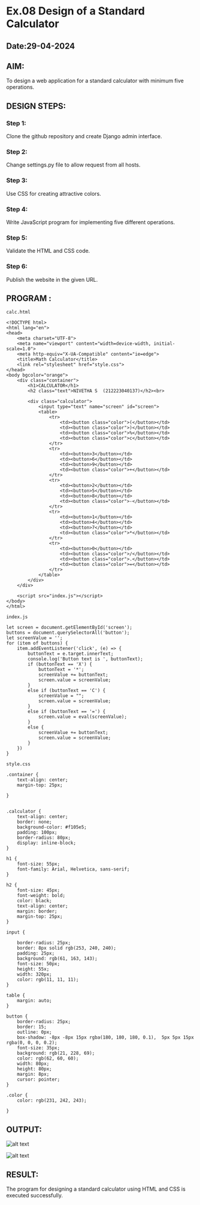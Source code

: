 # Ex.08 Design of a Standard Calculator
## Date:29-04-2024

## AIM:
To design a web application for a standard calculator with minimum five operations.

## DESIGN STEPS:

### Step 1:
Clone the github repository and create Django admin interface.

### Step 2:
Change settings.py file to allow request from all hosts.

### Step 3:
Use CSS for creating attractive colors.

### Step 4:
Write JavaScript program for implementing five different operations.

### Step 5:
Validate the HTML and CSS code.

### Step 6:
Publish the website in the given URL.

## PROGRAM :
```
calc.html

<!DOCTYPE html>
<html lang="en">
<head>
    <meta charset="UTF-8">
    <meta name="viewport" content="width=device-width, initial-scale=1.0">
    <meta http-equiv="X-UA-Compatible" content="ie=edge">
    <title>Math Calculator</title>
    <link rel="stylesheet" href="style.css">
</head>
<body bgcolor="orange">
    <div class="container">
        <h1>CALCULATOR</h1>
        <h2 class="text">NIVETHA S  (212223040137)</h2><br>

        <div class="calculator">
            <input type="text" name="screen" id="screen">
            <table>
                <tr>
                    <td><button class="color">(</button></td>
                    <td><button class="color">)</button></td>
                    <td><button class="color">%</button></td>
                    <td><button class="color">c</button></td>
                </tr>
                <tr>
                    <td><button>3</button></td>
                    <td><button>6</button></td>
                    <td><button>9</button></td>
                    <td><button class="color">+</button></td>
                </tr>
                <tr>
                    <td><button>2</button></td>
                    <td><button>5</button></td>
                    <td><button>8</button></td>
                    <td><button class="color">-</button></td>
                </tr>
                <tr>
                    <td><button>1</button></td>
                    <td><button>4</button></td>
                    <td><button>7</button></td>
                    <td><button class="color">*</button></td>
                </tr>
                <tr>
                    <td><button>0</button></td>
                    <td><button class="color">/</button></td>
                    <td><button class="color">.</button></td>
                    <td><button class="color">=</button></td>
                </tr>
            </table>
        </div>
    </div>

    <script src="index.js"></script>
</body>
</html>

```
```
index.js

let screen = document.getElementById('screen');
buttons = document.querySelectorAll('button');
let screenValue = '';
for (item of buttons) {
    item.addEventListener('click', (e) => {
        buttonText = e.target.innerText;
        console.log('Button text is ', buttonText);
        if (buttonText == 'X') {
            buttonText = '*';
            screenValue += buttonText;
            screen.value = screenValue;
        }
        else if (buttonText == 'C') {
            screenValue = "";
            screen.value = screenValue;
        }
        else if (buttonText == '=') {
            screen.value = eval(screenValue);
        }
        else {
            screenValue += buttonText;
            screen.value = screenValue;
        }
    })
}

```
```
style.css

.container {
    text-align: center;
    margin-top: 25px;
    
}


.calculator {
    text-align: center;
    border: none;
    background-color: #f105e5;
    padding: 100px;
    border-radius: 80px;
    display: inline-block;
}

h1 {
    font-size: 55px;
    font-family: Arial, Helvetica, sans-serif;
}

h2 {
    font-size: 45px;
    font-weight: bold;
    color: black;
    text-align: center;
    margin: border;
    margin-top: 25px;
}

input {

    border-radius: 25px;
    border: 8px solid rgb(253, 240, 240);
    padding: 25px;
    background: rgb(61, 163, 143);
    font-size: 50px;
    height: 55x;
    width: 320px;
    color: rgb(11, 11, 11);
}

table {
    margin: auto;
}

button {
    border-radius: 25px;
    border: 15;
    outline: 0px;
    box-shadow: -8px -8px 15px rgba(180, 180, 180, 0.1),  5px 5px 15px rgba(0, 0, 0, 0.2);
    font-size: 35px;
    background: rgb(21, 228, 69);
    color: rgb(62, 60, 60);
    width: 80px;
    height: 80px;
    margin: 8px;
    cursor: pointer;
}

.color {
    color: rgb(231, 242, 243);
    
}

```
## OUTPUT:
![alt text](<Screenshot 2024-04-29 200953.png>)

![alt text](<Screenshot 2024-04-29 201021.png>)
## RESULT:
The program for designing a standard calculator using HTML and CSS is executed successfully.
